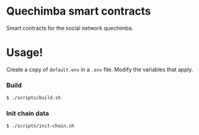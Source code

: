 # Quechimba smart contracts

Smart contracts for the social network quechimba.

# Usage!

Create a copy of `default.env` in a `.env` file. Modify the variables that apply.

### Build

```sh
$ ./scripts/build.sh
```

### Init chain data
```sh
$ ./scripts/init-chain.sh
```
